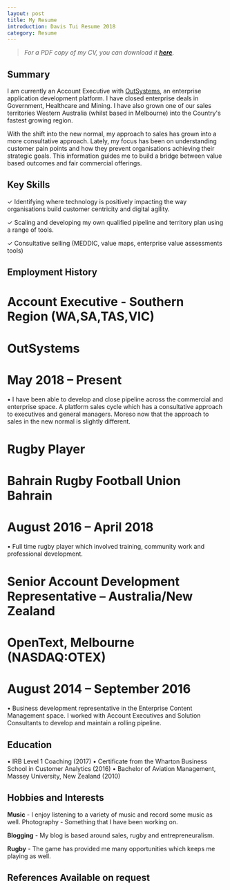 ```yaml
---
layout: post
title: My Resume
introduction: Davis Tui Resume 2018
category: Resume
---
```

> *For a PDF copy of my CV, you can download it <a href="https://drive.google.com/file/d/1LX3hJTnivXqy_x-e7fmZj-hMEmDmFca3/view?usp=sharing"><b>here</b></a>*.

## Summary

I am currently an Account Executive with [OutSystems](https://outsystems.com/), an enterprise application development platform. I have closed enterprise deals in Government, Healthcare and Mining. I have also grown one of our sales territories Western Australia (whilst based in Melbourne) into the Country's fastest growing region.

With the shift into the new normal, my approach to sales has grown into a more consultative approach. Lately, my focus has been on understanding customer pain points and how they prevent organisations achieving their strategic goals. This information guides me to build a bridge between value based outcomes and fair commercial offerings.

## Key Skills
✓ Identifying where technology is positively impacting the way organisations build customer centricity and digital agility.

✓ Scaling and developing my own qualified pipeline and territory plan using a range of tools.

✓ Consultative selling (MEDDIC, value maps, enterprise value assessments tools)

## Employment History

# Account Executive - Southern Region (WA,SA,TAS,VIC)
# OutSystems 
# May 2018 – Present

• I have been able to develop and close pipeline across the commercial and enterprise space. A platform sales cycle which has a consultative approach to executives and general managers. Moreso now that the approach to sales in the new normal is slightly different.

# Rugby Player
# Bahrain Rugby Football Union Bahrain
# August 2016 – April 2018

• Full time rugby player which involved training, community work and professional development.

# Senior Account Development Representative – Australia/New Zealand
# OpenText, Melbourne (NASDAQ:OTEX)
# August 2014 – September 2016

• Business development representative in the Enterprise Content Management space. I worked with Account Executives and Solution Consultants to develop and maintain a rolling pipeline.


## Education

• IRB Level 1 Coaching (2017)
• Certificate from the Wharton Business School in Customer Analytics (2016)
• Bachelor of Aviation Management, Massey University, New Zealand (2010) 

## Hobbies and Interests

**Music** -  I enjoy listening to a variety of music and record some music as well. Photography  - Something that I have been working on.

**Blogging**  - My blog is based around sales, rugby and entrepreneuralism.

**Rugby** - The game has provided me many opportunities which keeps me playing as well.

## References Available on request

